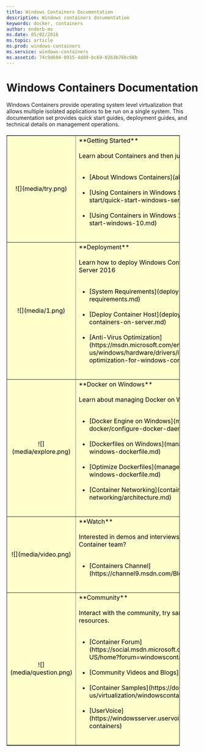 ```yaml
---
title: Windows Containers Documentation
description: Windows containers documentation
keywords: docker, containers
author: enderb-ms
ms.date: 05/02/2016
ms.topic: article
ms.prod: windows-containers
ms.service: windows-containers
ms.assetid: 74c9d604-0915-4d89-bc69-0263b76bc66b
---
```


# Windows Containers Documentation

Windows Containers provide operating system level virtualization that allows multiple isolated applications to be run on a single system. This documentation set provides quick start guides, deployment guides, and technical details on management operations.

<table border="1" style="background-color:FFFFCC;border-collapse:collapse;border:1px solid FFCC00;color:000000;width:90%; margin-top: 20px" cellpadding="25" cellspacing="5">
<tr>
<td ><center>![](media/try.png)</center></td>
<td>**Getting Started**<br /><br />
Learn about Containers and then jump into using them.<br /><br />
<ul>
<li>[About Windows Containers](about/index.md)<br /><br /></li>
<li>[Using Containers in Windows Server](quick-start/quick-start-windows-server.md)<br /><br /></li>
<li>[Using Containers in Windows 10](quick-start/quick-start-windows-10.md)<br /><br /></li>
</ul>
</td>
</tr>
<tr>
<td ><center>![](media/1.png)</center></td>
<td>**Deployment**<br /><br />
Learn how to deploy Windows Containers on Windows Server 2016<br /><br />
<ul>
<li>[System Requirements](deploy-containers/system-requirements.md)<br /><br /></li>
<li>[Deploy Container Host](deploy-containers/deploy-containers-on-server.md)<br /><br /></li>
<li>[Anti-Virus Optimization](https://msdn.microsoft.com/en-us/windows/hardware/drivers/ifs/anti-virus-optimization-for-windows-containers)<br /><br /></li>
</ul>
</td>
</tr>

<tr>
<td ><center>![](media/explore.png)</center></td>
<td>**Docker on Windows**<br /><br />
Learn about managing Docker on Windows.<br /><br />
<ul>
<li>[Docker Engine on Windows](manage-docker/configure-docker-daemon.md)<br /><br /></li>
<li>[Dockerfiles on Windows](manage-docker/manage-windows-dockerfile.md)<br /><br /></li>
<li>[Optimize Dockerfiles](manage-docker/optimize-windows-dockerfile.md)<br /><br /></li>
<li>[Container Networking](container-networking/architecture.md)<br /><br /></li>
</ul>
</td>
</tr>

<tr>
<td ><center>![](media/video.png)</center></td>
<td>**Watch**<br /><br />
Interested in demos and interviews from the Windows Container team?<br /><br />
<ul>
<li>[Containers Channel](https://channel9.msdn.com/Blogs/containers)</li>
</ul>
<br />
</td>
</tr>

<tr>
<td ><center>![](media/question.png)</center></td>
<td>**Community**<br /><br />
Interact with the community, try samples, and find additional resources.<br /><br />
<ul>
<li>[Container Forum](https://social.msdn.microsoft.com/Forums/en-US/home?forum=windowscontainers)<br /><br /></li>
<li>[Community Videos and Blogs](communitylinks.md)<br /><br /></li>
<li>[Container Samples](https://docs.microsoft.com/en-us/virtualization/windowscontainers/samples)<br /><br /></li>
<li>[UserVoice](https://windowsserver.uservoice.com/forums/304624-containers)<br /><br /></li>
</ul>
</td>
</tr>
</table>

